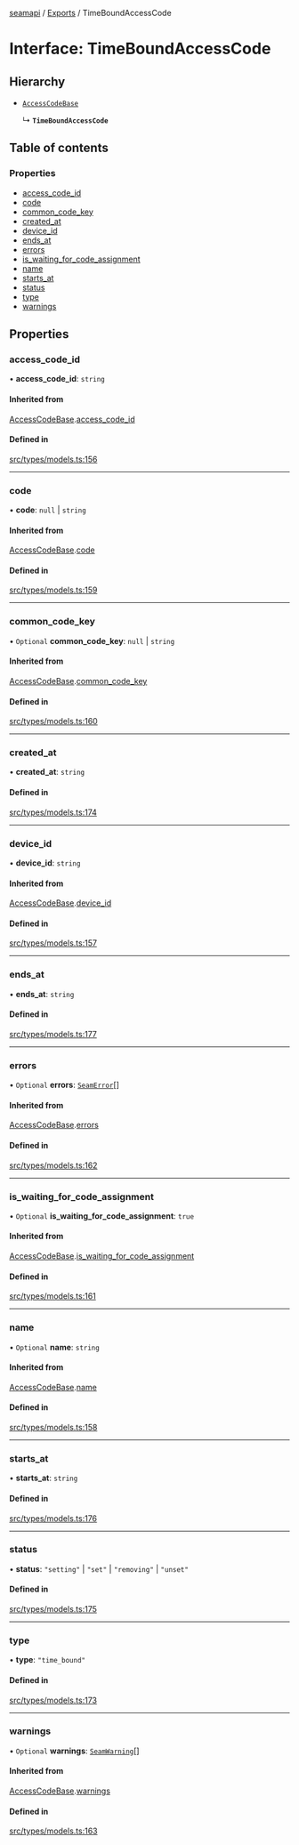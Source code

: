 [seamapi](../README.md) / [Exports](../modules.md) / TimeBoundAccessCode

# Interface: TimeBoundAccessCode

## Hierarchy

- [`AccessCodeBase`](AccessCodeBase.md)

  ↳ **`TimeBoundAccessCode`**

## Table of contents

### Properties

- [access\_code\_id](TimeBoundAccessCode.md#access_code_id)
- [code](TimeBoundAccessCode.md#code)
- [common\_code\_key](TimeBoundAccessCode.md#common_code_key)
- [created\_at](TimeBoundAccessCode.md#created_at)
- [device\_id](TimeBoundAccessCode.md#device_id)
- [ends\_at](TimeBoundAccessCode.md#ends_at)
- [errors](TimeBoundAccessCode.md#errors)
- [is\_waiting\_for\_code\_assignment](TimeBoundAccessCode.md#is_waiting_for_code_assignment)
- [name](TimeBoundAccessCode.md#name)
- [starts\_at](TimeBoundAccessCode.md#starts_at)
- [status](TimeBoundAccessCode.md#status)
- [type](TimeBoundAccessCode.md#type)
- [warnings](TimeBoundAccessCode.md#warnings)

## Properties

### access\_code\_id

• **access\_code\_id**: `string`

#### Inherited from

[AccessCodeBase](AccessCodeBase.md).[access_code_id](AccessCodeBase.md#access_code_id)

#### Defined in

[src/types/models.ts:156](https://github.com/seamapi/javascript/blob/main/src/types/models.ts#L156)

___

### code

• **code**: ``null`` \| `string`

#### Inherited from

[AccessCodeBase](AccessCodeBase.md).[code](AccessCodeBase.md#code)

#### Defined in

[src/types/models.ts:159](https://github.com/seamapi/javascript/blob/main/src/types/models.ts#L159)

___

### common\_code\_key

• `Optional` **common\_code\_key**: ``null`` \| `string`

#### Inherited from

[AccessCodeBase](AccessCodeBase.md).[common_code_key](AccessCodeBase.md#common_code_key)

#### Defined in

[src/types/models.ts:160](https://github.com/seamapi/javascript/blob/main/src/types/models.ts#L160)

___

### created\_at

• **created\_at**: `string`

#### Defined in

[src/types/models.ts:174](https://github.com/seamapi/javascript/blob/main/src/types/models.ts#L174)

___

### device\_id

• **device\_id**: `string`

#### Inherited from

[AccessCodeBase](AccessCodeBase.md).[device_id](AccessCodeBase.md#device_id)

#### Defined in

[src/types/models.ts:157](https://github.com/seamapi/javascript/blob/main/src/types/models.ts#L157)

___

### ends\_at

• **ends\_at**: `string`

#### Defined in

[src/types/models.ts:177](https://github.com/seamapi/javascript/blob/main/src/types/models.ts#L177)

___

### errors

• `Optional` **errors**: [`SeamError`](SeamError.md)[]

#### Inherited from

[AccessCodeBase](AccessCodeBase.md).[errors](AccessCodeBase.md#errors)

#### Defined in

[src/types/models.ts:162](https://github.com/seamapi/javascript/blob/main/src/types/models.ts#L162)

___

### is\_waiting\_for\_code\_assignment

• `Optional` **is\_waiting\_for\_code\_assignment**: ``true``

#### Inherited from

[AccessCodeBase](AccessCodeBase.md).[is_waiting_for_code_assignment](AccessCodeBase.md#is_waiting_for_code_assignment)

#### Defined in

[src/types/models.ts:161](https://github.com/seamapi/javascript/blob/main/src/types/models.ts#L161)

___

### name

• `Optional` **name**: `string`

#### Inherited from

[AccessCodeBase](AccessCodeBase.md).[name](AccessCodeBase.md#name)

#### Defined in

[src/types/models.ts:158](https://github.com/seamapi/javascript/blob/main/src/types/models.ts#L158)

___

### starts\_at

• **starts\_at**: `string`

#### Defined in

[src/types/models.ts:176](https://github.com/seamapi/javascript/blob/main/src/types/models.ts#L176)

___

### status

• **status**: ``"setting"`` \| ``"set"`` \| ``"removing"`` \| ``"unset"``

#### Defined in

[src/types/models.ts:175](https://github.com/seamapi/javascript/blob/main/src/types/models.ts#L175)

___

### type

• **type**: ``"time_bound"``

#### Defined in

[src/types/models.ts:173](https://github.com/seamapi/javascript/blob/main/src/types/models.ts#L173)

___

### warnings

• `Optional` **warnings**: [`SeamWarning`](SeamWarning.md)[]

#### Inherited from

[AccessCodeBase](AccessCodeBase.md).[warnings](AccessCodeBase.md#warnings)

#### Defined in

[src/types/models.ts:163](https://github.com/seamapi/javascript/blob/main/src/types/models.ts#L163)
